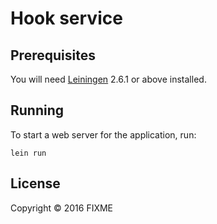 # Hook service

## Prerequisites

You will need [Leiningen][1] 2.6.1 or above installed.

[1]: https://github.com/technomancy/leiningen

## Running

To start a web server for the application, run:

    lein run

## License

Copyright © 2016 FIXME
